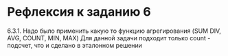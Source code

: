 # Рефлексия к заданию 6

6.3.1. Надо было применить  какую то функцию агрегирования (SUM DIV, AVG, COUNT, MIN, MAX) 
Для данной задачи подходит только count - подсчет, что и сделано в эталонном решении
